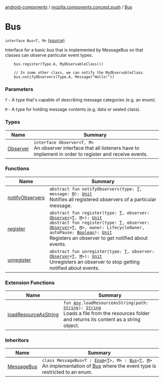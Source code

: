 [android-components](../../index.md) / [mozilla.components.concept.push](../index.md) / [Bus](./index.md)

# Bus

`interface Bus<T, M>` [(source)](https://github.com/mozilla-mobile/android-components/blob/master/components/concept/push/src/main/java/mozilla/components/concept/push/Bus.kt#L31)

Interface for a basic bus that is implemented by MessageBus so that classes can observe particular event types.

```
    bus.register(Type.A, MyObservableClass())

    // In some other class, we can notify the MyObservableClass.
    bus.notifyObservers(Type.A, Message("Hello!"))
```

### Parameters

`T` - A type that's capable of describing message categories (e.g. an enum).

`M` - A type for holding message contents (e.g. data or sealed class).

### Types

| Name | Summary |
|---|---|
| [Observer](-observer/index.md) | `interface Observer<T, M>`<br>An observer interface that all listeners have to implement in order to register and receive events. |

### Functions

| Name | Summary |
|---|---|
| [notifyObservers](notify-observers.md) | `abstract fun notifyObservers(type: `[`T`](index.md#T)`, message: `[`M`](index.md#M)`): `[`Unit`](https://kotlinlang.org/api/latest/jvm/stdlib/kotlin/-unit/index.html)<br>Notifies all registered observers of a particular message. |
| [register](register.md) | `abstract fun register(type: `[`T`](index.md#T)`, observer: `[`Observer`](-observer/index.md)`<`[`T`](index.md#T)`, `[`M`](index.md#M)`>): `[`Unit`](https://kotlinlang.org/api/latest/jvm/stdlib/kotlin/-unit/index.html)<br>`abstract fun register(type: `[`T`](index.md#T)`, observer: `[`Observer`](-observer/index.md)`<`[`T`](index.md#T)`, `[`M`](index.md#M)`>, owner: LifecycleOwner, autoPause: `[`Boolean`](https://kotlinlang.org/api/latest/jvm/stdlib/kotlin/-boolean/index.html)`): `[`Unit`](https://kotlinlang.org/api/latest/jvm/stdlib/kotlin/-unit/index.html)<br>Registers an observer to get notified about events. |
| [unregister](unregister.md) | `abstract fun unregister(type: `[`T`](index.md#T)`, observer: `[`Observer`](-observer/index.md)`<`[`T`](index.md#T)`, `[`M`](index.md#M)`>): `[`Unit`](https://kotlinlang.org/api/latest/jvm/stdlib/kotlin/-unit/index.html)<br>Unregisters an observer to stop getting notified about events. |

### Extension Functions

| Name | Summary |
|---|---|
| [loadResourceAsString](../../mozilla.components.support.test.file/kotlin.-any/load-resource-as-string.md) | `fun `[`Any`](https://kotlinlang.org/api/latest/jvm/stdlib/kotlin/-any/index.html)`.loadResourceAsString(path: `[`String`](https://kotlinlang.org/api/latest/jvm/stdlib/kotlin/-string/index.html)`): `[`String`](https://kotlinlang.org/api/latest/jvm/stdlib/kotlin/-string/index.html)<br>Loads a file from the resources folder and returns its content as a string object. |

### Inheritors

| Name | Summary |
|---|---|
| [MessageBus](../../mozilla.components.feature.push/-message-bus/index.md) | `class MessageBus<T : `[`Enum`](https://kotlinlang.org/api/latest/jvm/stdlib/kotlin/-enum/index.html)`<`[`T`](../../mozilla.components.feature.push/-message-bus/index.md#T)`>, M> : `[`Bus`](./index.md)`<`[`T`](../../mozilla.components.feature.push/-message-bus/index.md#T)`, `[`M`](../../mozilla.components.feature.push/-message-bus/index.md#M)`>`<br>An implementation of [Bus](./index.md) where the event type is restricted to an enum. |
